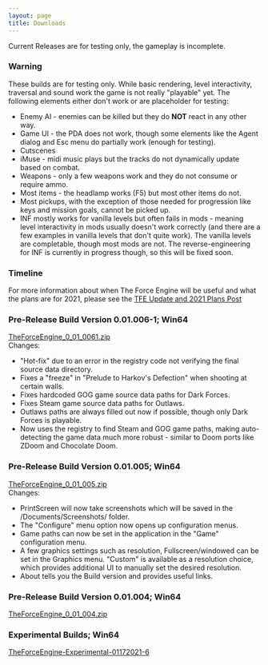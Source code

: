 ```yaml
---
layout: page
title: Downloads
---
```


Current Releases are for testing only, the gameplay is incomplete.

### Warning
These builds are for testing only. While basic rendering, level interactivity, traversal and sound work the game is not really "playable" yet. The following elements either don't work or are placeholder for testing:
* Enemy AI - enemies can be killed but they do __NOT__ react in any other way.
* Game UI - the PDA does not work, though some elements like the Agent dialog and Esc menu do partially work (enough for testing).
* Cutscenes
* iMuse - midi music plays but the tracks do not dynamically update based on combat.
* Weapons - only a few weapons work and they do not consume or require ammo.
* Most items - the headlamp works (F5) but most other items do not.
* Most pickups, with the exception of those needed for progression like keys and mission goals, cannot be picked up.
* INF mostly works for vanilla levels but often fails in mods - meaning level interactivity in mods usually doesn't work correctly (and there are a few examples in vanilla levels that don't quite work). The vanilla levels are completable, though most mods are not. The reverse-engineering for INF is currently in progress though, so this will be fixed soon.

### Timeline
For more information about when The Force Engine will be useful and what the plans are for 2021, please see the <a href=https://theforceengine.github.io/2021/01/18/TFE-Update-2021-Plans.html title="TFE Update and 2021 Plans Post">TFE Update and 2021 Plans Post</a>

### Pre-Release Build Version 0.01.006-1; Win64
[TheForceEngine_0_01_0061.zip](archive/TheForceEngine_0_01_0061.zip) <br>
Changes:
  * "Hot-fix" due to an error in the registry code not verifying the final source data directory.
  * Fixes a "freeze" in "Prelude to Harkov's Defection" when shooting at certain walls.
  * Fixes hardcoded GOG game source data paths for Dark Forces.
  * Fixes Steam game source data paths for Outlaws.
  * Outlaws paths are always filled out now if possible, though only Dark Forces is playable.
  * Now uses the registry to find Steam and GOG game paths, making auto-detecting the game data much more robust - similar to Doom ports like ZDoom and Chocolate Doom.

### Pre-Release Build Version 0.01.005; Win64
[TheForceEngine_0_01_005.zip](archive/TheForceEngine_0_01_005.zip) <br>
Changes:
  * PrintScreen will now take screenshots which will be saved in the /Documents/Screenshots/ folder.
  * The "Configure" menu option now opens up configuration menus.
  * Game paths can now be set in the application in the "Game" configuration menu.
  * A few graphics settings such as resolution, Fullscreen/windowed can be set in the Graphics menu. "Custom" is available as a resolution choice, which provides additional UI to manually set the desired resolution.
  * About tells you the Build version and provides useful links.

### Pre-Release Build Version 0.01.004; Win64
[TheForceEngine_0_01_004.zip](archive/TheForceEngine_0_01_004.zip)

### Experimental Builds; Win64
[TheForceEngine-Experimental-01172021-6](archive/TheForceEngine-Experimental-01172021-6.zip)
